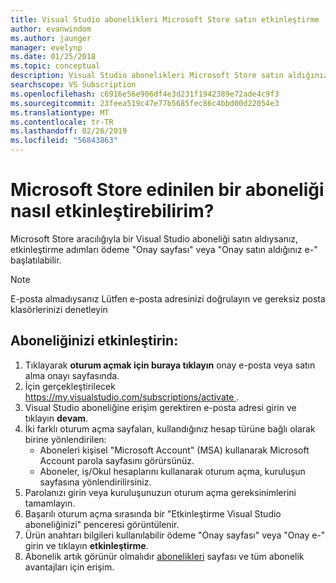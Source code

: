 ```yaml
---
title: Visual Studio abonelikleri Microsoft Store satın etkinleştirme | Microsoft Docs
author: evanwindom
ms.author: jaunger
manager: evelynp
ms.date: 01/25/2018
ms.topic: conceptual
description: Visual Studio abonelikleri Microsoft Store satın aldığınız etkinleştirme hakkında bilgi edinin.
searchscope: VS Subscription
ms.openlocfilehash: c6916e56e906df4e3d231f1942389e72ade4c9f3
ms.sourcegitcommit: 23feea519c47e77b5685fec86c4bbd00d22054e3
ms.translationtype: MT
ms.contentlocale: tr-TR
ms.lasthandoff: 02/26/2019
ms.locfileid: "56843863"
---
```

# <a name="how-do-i-activate-a-subscription-acquired-from-the-microsoft-store"></a>Microsoft Store edinilen bir aboneliği nasıl etkinleştirebilirim?
Microsoft Store aracılığıyla bir Visual Studio aboneliği satın aldıysanız, etkinleştirme adımları ödeme "Onay sayfası" veya "Onay satın aldığınız e-" başlatılabilir.

> [!NOTE]
> E-posta almadıysanız Lütfen e-posta adresinizi doğrulayın ve gereksiz posta klasörlerinizi denetleyin

## <a name="activate-your-subscription"></a>Aboneliğinizi etkinleştirin:
1. Tıklayarak **oturum açmak için buraya tıklayın** onay e-posta veya satın alma onayı sayfasında.
2. İçin gerçekleştirilecek [ https://my.visualstudio.com/subscriptions/activate ](https://my.visualstudio.com/subscriptions/activate?wt.mc_id=o~msft~docs).
3. Visual Studio aboneliğine erişim gerektiren e-posta adresi girin ve tıklayın **devam**.
4. İki farklı oturum açma sayfaları, kullandığınız hesap türüne bağlı olarak birine yönlendirilen:
    - Aboneleri kişisel "Microsoft Account" (MSA) kullanarak Microsoft Account parola sayfasını görürsünüz.
    - Aboneler, iş/Okul hesaplarını kullanarak oturum açma, kuruluşun sayfasına yönlendirilirsiniz.
5. Parolanızı girin veya kuruluşunuzun oturum açma gereksinimlerini tamamlayın.
6. Başarılı oturum açma sırasında bir "Etkinleştirme Visual Studio aboneliğinizi" penceresi görüntülenir.
7. Ürün anahtarı bilgileri kullanılabilir ödeme "Onay sayfası" veya "Onay e-" girin ve tıklayın **etkinleştirme**.
8. Abonelik artık görünür olmalıdır [abonelikleri](https://my.visualstudio.com/subscriptions?wt.mc_id=o~msft~docs) sayfası ve tüm abonelik avantajları için erişim.
